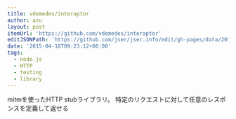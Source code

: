 ```yaml
---
title: vdemedes/interaptor
author: azu
layout: post
itemUrl: 'https://github.com/vdemedes/interaptor'
editJSONPath: 'https://github.com/jser/jser.info/edit/gh-pages/data/2015/04/index.json'
date: '2015-04-18T09:23:12+00:00'
tags:
  - node.js
  - HTTP
  - testing
  - library
---
```

mitmを使ったHTTP stubライブラリ。
特定のリクエストに対して任意のレスポンスを定義して返せる
